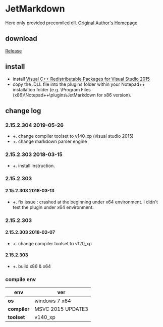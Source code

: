 ﻿# JetMarkdown
Here only provided precomiled dll. [Original Author's Homepage](https://github.com/gclxry/NppMarkdown)

## download

[Release](https://github.com/JetNpp/JetMarkdown/tree/master/bin "Release")

## install
- install [Visual C++ Redistributable Packages for Visual Studio 2015](https://www.microsoft.com/en-us/download/details.aspx?id=48145)
- copy the .DLL file into the plugins folder within your Notepad++ installation folder (e.g. \Program Files (x86)\Notepad++\plugins\JetMarkdown for x86 version).

## change log
### 2.15.2.304 2019-05-26
- +. change compiler toolset to v140_xp (visual studio 2015)
- +. change markdown parser engine

### 2.15.2.303 2018-03-15
- +. install instruction.

### 2.15.2.303
#### 2.15.2.303 2018-03-13
- +. fix issue : crashed at the beginning under x64 environment. I didn't test the plugin under x64 environment.

### 2.15.2.303
#### 2.15.2.303 2018-02-07
- +. change compiler toolset to v120_xp

#### 2.15.2.303
- +. build x86 & x64

### compile env
|env   | ver|
| - | - |
|__os__|windows 7 x64|
|__compiler__|MSVC 2015 UPDATE3|
|__toolset__|v140_xp|
